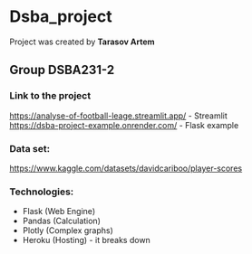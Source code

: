 # Dsba_project

Project was created by **Tarasov Artem**

## Group DSBA231-2

### Link to the project
https://analyse-of-football-leage.streamlit.app/ - Streamlit <br>
https://dsba-project-example.onrender.com/ - Flask example

### Data set: 
https://www.kaggle.com/datasets/davidcariboo/player-scores

### Technologies:
* Flask (Web Engine)
* Pandas (Calculation)
* Plotly (Complex graphs)
* Heroku (Hosting) - it breaks down
